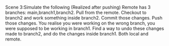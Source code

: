 Scene 3:Simulate the following (Realized after pushing)
Remote has 3 branches: main,branch1,branch2.
Pull from the remote.
Checkout to branch2 and work something inside branch2.
Commit those changes.
Push those changes.
You realise you were working on the wrong branch, you were supposed to be working in branch1.
Find a way to undo these changes made to branch2, and do the changes inside branch1. Both local and remote.
